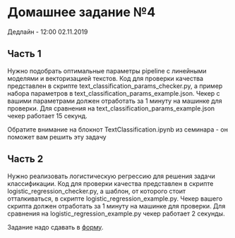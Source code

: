# Домашнее задание №4

Дедлайн - 12:00 02.11.2019

## Часть 1

Нужно подобрать оптимальные параметры pipeline с линейными моделями и векторизацией текстов. Код для проверки качества представлен в скрипте text_classification_params_checker.py, а пример набора параметров в text_classification_params_example.json. Чекер с вашими параметрами должен отработать за 1 минуту на машинке для проверки. Для сравнения на text_classification_params_example.json чекер работает 15 секунд.

Обратите внимание на блокнот TextClassification.ipynb из семинара - он поможет вам решить эту задачу

## Часть 2

Нужно реализовать логистическую регрессию для решения задачи классификации. Код для проверки качества представлен в  скрипте logistic_regression_checker.py, а шаблон, от которого стоит отталкиваться, в скрипте logistic_regression_example.py. Чекер вашего скрипта должен отработать за 1 минуту на машинке для проверки. Для сравнения на logistic_regression_example.py чекер работает 2 секунды.

Задание надо сдавать в [форму](https://forms.gle/movQmG9KdTiKFvht9).

